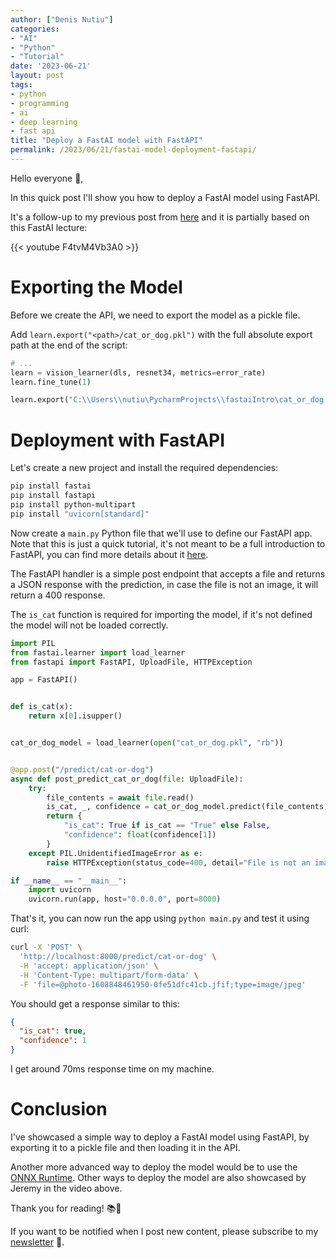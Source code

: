 ```yaml
---
author: ["Denis Nutiu"]
categories:
- "AI"
- "Python"
- "Tutorial"
date: '2023-06-21'
layout: post
tags:
- python
- programming
- ai
- deep learning
- fast api
title: "Deploy a FastAI model with FastAPI"
permalink: /2023/06/21/fastai-model-deployment-fastapi/
---
```


Hello everyone 👋,

In this quick post I'll show you how to deploy a FastAI model using FastAPI.

It's a follow-up to my previous post from [here](/posts/2023/2023-06-20-fast-ai-gpu-support/) and it is partially based on this FastAI lecture:

{{< youtube F4tvM4Vb3A0 >}}

# Exporting the Model

Before we create the API, we need to export the model as a pickle file.

Add `learn.export("<path>/cat_or_dog.pkl")` with the full absolute export path at the end of the script:

```python
# ...
learn = vision_learner(dls, resnet34, metrics=error_rate)
learn.fine_tune(1)

learn.export("C:\\Users\\nutiu\PycharmProjects\\fastaiIntro\cat_or_dog.pkl")
```

# Deployment with FastAPI

Let's create a new project and install the required dependencies:

```bash
pip install fastai
pip install fastapi
pip install python-multipart
pip install "uvicorn[standard]"
```

Now create a `main.py` Python file that we'll use to define our FastAPI app. Note that this is just a quick tutorial,
it's not meant to be a full introduction to FastAPI, you can find more details about it [here](https://fastapi.tiangolo.com/).

The FastAPI handler is a simple post endpoint that accepts a file and returns a JSON response with the prediction, in
case the file is not an image, it will return a 400 response.

The `is_cat` function is required for importing the model, if it's not defined the model will not be loaded correctly.

```python
import PIL
from fastai.learner import load_learner
from fastapi import FastAPI, UploadFile, HTTPException

app = FastAPI()


def is_cat(x):
    return x[0].isupper()


cat_or_dog_model = load_learner(open("cat_or_dog.pkl", "rb"))


@app.post("/predict/cat-or-dog")
async def post_predict_cat_or_dog(file: UploadFile):
    try:
        file_contents = await file.read()
        is_cat, _, confidence = cat_or_dog_model.predict(file_contents)
        return {
            "is_cat": True if is_cat == "True" else False,
            "confidence": float(confidence[1])
        }
    except PIL.UnidentifiedImageError as e:
        raise HTTPException(status_code=400, detail="File is not an image")

if __name__ == "__main__":
    import uvicorn
    uvicorn.run(app, host="0.0.0.0", port=8000)
```

That's it, you can now run the app using `python main.py` and test it using curl:

```bash
curl -X 'POST' \
  'http://localhost:8000/predict/cat-or-dog' \
  -H 'accept: application/json' \
  -H 'Content-Type: multipart/form-data' \
  -F 'file=@photo-1608848461950-0fe51dfc41cb.jfif;type=image/jpeg'
```

You should get a response similar to this:

```json
{
  "is_cat": true,
  "confidence": 1
}
```

I get around 70ms response time on my machine.

# Conclusion

I've showcased a simple way to deploy a FastAI model using FastAPI, by exporting it to a pickle file and then loading it in the API.

Another more advanced way to deploy the model would be to use the [ONNX Runtime](https://onnxruntime.ai/). 
Other ways to deploy the model are also showcased by Jeremy in the video above.

Thank you for reading! 📚🫶

If you want to be notified when I post new content, please subscribe to my [newsletter](https://nuculabs.dev/) 📰.
